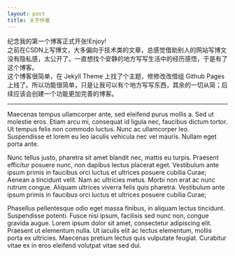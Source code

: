 ```yaml
---
layout: post
title: 关于作者
---
```

<p>
纪念我的第一个博客正式开张!Enjoy!
<br>
之前在CSDN上写博文，大多偏向于技术类的文章，总感觉借助别人的网站写博文没有隐私感，太公开了。一直想找个安静的地方写写生活中的经历感悟，于是有了这个博客。
<br>
这个博客很简单，在 Jekyll Theme 上找了个主题，修修改改借组 Github Pages 上线了。所以功能很简单，只是让我可以有个地方写写东西，其余的一切从简；后续应该会创建一个功能更加完善的博客。
</p>

<hr>

<p>
Maecenas tempus ullamcorper ante, sed eleifend purus mollis a. Sed ut molestie eros. Etiam arcu mi, consequat id ligula nec, faucibus dictum tortor. Ut tempus felis non commodo luctus. Nunc ac ullamcorper leo. Suspendisse et lorem eu leo iaculis vehicula nec vel mauris. Nullam eget porta ante.
</p>

<p>
Nunc tellus justo, pharetra sit amet blandit nec, mattis eu turpis. Praesent efficitur posuere nunc, non dapibus lectus placerat eget. Vestibulum ante ipsum primis in faucibus orci luctus et ultrices posuere cubilia Curae; Aenean a tincidunt velit. Nam ac ultricies metus. Morbi non erat ac nunc rutrum congue. Aliquam ultrices viverra felis quis pharetra. Vestibulum ante ipsum primis in faucibus orci luctus et ultrices posuere cubilia Curae;
</p>

<p>
Phasellus pellentesque odio eget massa finibus, in aliquam lectus tincidunt. Suspendisse potenti. Fusce nisi ipsum, facilisis sed nunc non, congue gravida augue. Lorem ipsum dolor sit amet, consectetur adipiscing elit. Praesent ut elementum nulla. Ut iaculis elit ac lectus elementum, mollis porta ex ultricies. Maecenas pretium lectus quis vulputate feugiat. Curabitur vitae ex in eros eleifend volutpat vitae sed dui.
</p>
